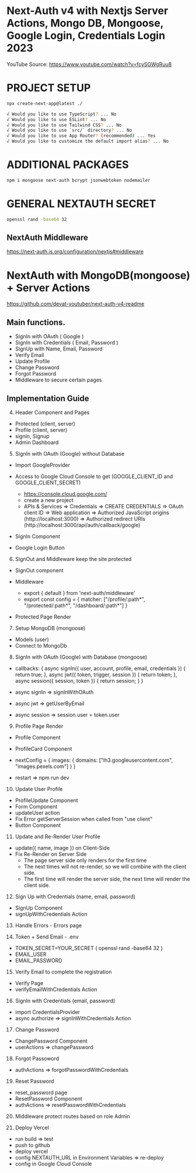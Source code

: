 #  Next-Auth v4 with Nextjs Server Actions, Mongo DB, Mongoose, Google Login, Credentials Login 2023

YouTube Source:
https://www.youtube.com/watch?v=fcySGWgRuu8

# PROJECT SETUP

```bash
npx create-next-app@latest ./

√ Would you like to use TypeScript? ... No
√ Would you like to use ESLint? ... No
√ Would you like to use Tailwind CSS? ... No
√ Would you like to use `src/` directory? ... No
√ Would you like to use App Router? (recommended) ... Yes
√ Would you like to customize the default import alias? ... No

```

# ADDITIONAL PACKAGES

```bash
npm i mongoose next-auth bcrypt jsonwebtoken nodemailer
```

# GENERAL NEXTAUTH SECRET

```bash
openssl rand -base64 32
```

## NextAuth Middleware

https://next-auth.js.org/configuration/nextjs#middleware


# NextAuth with MongoDB(mongoose) + Server Actions

https://github.com/devat-youtuber/next-auth-v4-readme

## Main functions.

  - SignIn with OAuth ( Google )
  - SignIn with Credentials ( Email, Password )
  - SignUp with Name, Email, Password
  - Verify Email
  - Update Profile
  - Change Password
  - Forgot Password
  - Middleware to secure certain pages

## Implementation Guide




4. Header Component and Pages

  - Protected (client, server)
  - Profile (client, server)
  - signin, Signup
  - Admin Dashboard

5. SignIn with OAuth (Google) without Database

  - Import GoogleProvider
  - Access to Google Cloud Console to get (GOOGLE_CLIENT_ID and GOOGLE_CLIENT_SECRET)
    + https://console.cloud.google.com/
    + create a new project
    + APIs & Services => Credentials => CREATE CREDENTIALS => OAuth client ID
      => Web application => Authorized JavaScript origins (http://localhost:3000)
      => Authorized redirect URIs (http://localhost:3000/api/auth/callback/google)

  - SignIn Component
  - Google Login Button

6. SignOut and Middleware keep the site protected
  - SignOut component
  - Middleware
    + export { default } from 'next-auth/middleware'
    + export const config = {
      matcher: ["/profile/:path*", "/protected/:path*", "/dashboard/:path*"]
    }

  - Protected Page Render

7. Setup MongoDB (mongoose)
  - Models (user)
  - Connect to MongoDb

8. SignIn with OAuth (Google) with Database (mongoose)
  - callbacks: {
    async signIn({ user, account, profile, email, credentials }) {
      return true;
    },
    async jwt({ token, trigger, session }) {
      return token;
    },
    async session({ session, token }) {
      return session;
    }
  }

  - async signIn => signInWithOAuth
  - async jwt => getUserByEmail
  - async session => session.user = token.user

9. Profile Page Render
  - Profile Component
  - ProfileCard Component
  - nextConfig = {
    images: {
      domains: ["lh3.googleusercontent.com", "images.pexels.com"]
    }
  }

  - restart => npm run dev

10. Update User Profile
  - ProfileUpdate Component
  - Form Component
  - updateUser action
  - Fix Error getServerSession when called from "use client"
  - Button Component

11. Update and Re-Render User Profile
  - update({ name, image }) on Client-Side
  - Fix Re-Render on Server Side
    + The page server side only renders for the first time
    + The next times will not re-render, so we will combine with the client side.
    + The first time will render the server side, the next time will render the client side.

12. Sign Up with Credentials (name, email, password)
  - SignUp Component
  - signUpWithCredentials Action

13. Handle Errors - Errors page

14. Token + Send Email - .env
  - TOKEN_SECRET=YOUR_SECRET ( openssl rand -base64 32 )
  - EMAIL_USER
  - EMAIL_PASSWORD

15. Verify Email to complete the registration
  - Verify Page
  - verifyEmailWithCredentials Action

16. SignIn with Credentials (email, password)
  - import CredentialsProvider
  - async authorize => signInWithCredentials Action

17. Change Password
  - ChangePassword Component
  - userActions => changePassword

18. Forgot Passoword
  - authActions => forgotPasswordWithCredentials

19. Reset Password
  - reset_password page
  - ResetPassword Component
  - authActions => resetPasswordWithCredentials

20. Middleware protect routes based on role Admin

21. Deploy Vercel
  - run build => test
  - push to github
  - deploy vercel
  - config NEXTAUTH_URL in Environment Variables => re-deploy
  - config in Google Cloud Console